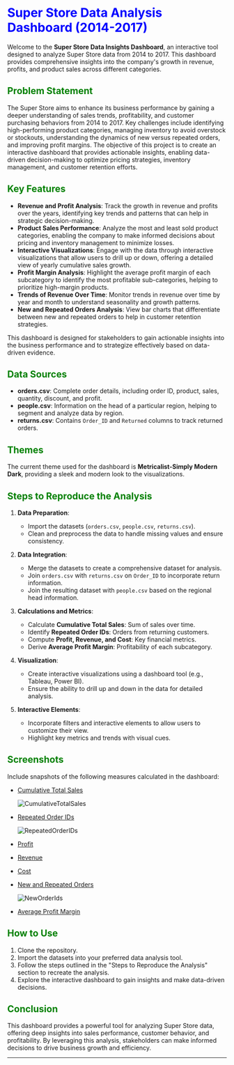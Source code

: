 # <span style="color:blue">Super Store Data Analysis Dashboard (2014-2017)</span>

Welcome to the **Super Store Data Insights Dashboard**, an interactive tool designed to analyze Super Store data from 2014 to 2017. This dashboard provides comprehensive insights into the company's growth in revenue, profits, and product sales across different categories.

## <span style="color:green">Problem Statement</span>

The Super Store aims to enhance its business performance by gaining a deeper understanding of sales trends, profitability, and customer purchasing behaviors from 2014 to 2017. Key challenges include identifying high-performing product categories, managing inventory to avoid overstock or stockouts, understanding the dynamics of new versus repeated orders, and improving profit margins. The objective of this project is to create an interactive dashboard that provides actionable insights, enabling data-driven decision-making to optimize pricing strategies, inventory management, and customer retention efforts.

## <span style="color:green">Key Features</span>

- **Revenue and Profit Analysis**: Track the growth in revenue and profits over the years, identifying key trends and patterns that can help in strategic decision-making.
- **Product Sales Performance**: Analyze the most and least sold product categories, enabling the company to make informed decisions about pricing and inventory management to minimize losses.
- **Interactive Visualizations**: Engage with the data through interactive visualizations that allow users to drill up or down, offering a detailed view of yearly cumulative sales growth.
- **Profit Margin Analysis**: Highlight the average profit margin of each subcategory to identify the most profitable sub-categories, helping to prioritize high-margin products.
- **Trends of Revenue Over Time**: Monitor trends in revenue over time by year and month to understand seasonality and growth patterns.
- **New and Repeated Orders Analysis**: View bar charts that differentiate between new and repeated orders to help in customer retention strategies.

This dashboard is designed for stakeholders to gain actionable insights into the business performance and to strategize effectively based on data-driven evidence.

## <span style="color:green">Data Sources</span>

- **orders.csv**: Complete order details, including order ID, product, sales, quantity, discount, and profit.
- **people.csv**: Information on the head of a particular region, helping to segment and analyze data by region.
- **returns.csv**: Contains `Order_ID` and `Returned` columns to track returned orders.

## <span style="color:green">Themes</span>

The current theme used for the dashboard is **Metricalist-Simply Modern Dark**, providing a sleek and modern look to the visualizations.

## <span style="color:green">Steps to Reproduce the Analysis</span>

1. **Data Preparation**:
    - Import the datasets (`orders.csv`, `people.csv`, `returns.csv`).
    - Clean and preprocess the data to handle missing values and ensure consistency.

2. **Data Integration**:
    - Merge the datasets to create a comprehensive dataset for analysis.
    - Join `orders.csv` with `returns.csv` on `Order_ID` to incorporate return information.
    - Join the resulting dataset with `people.csv` based on the regional head information.

3. **Calculations and Metrics**:
    - Calculate **Cumulative Total Sales**: Sum of sales over time.
    - Identify **Repeated Order IDs**: Orders from returning customers.
    - Compute **Profit, Revenue, and Cost**: Key financial metrics.
    - Derive **Average Profit Margin**: Profitability of each subcategory.

4. **Visualization**:
    - Create interactive visualizations using a dashboard tool (e.g., Tableau, Power BI).
    - Ensure the ability to drill up and down in the data for detailed analysis.

5. **Interactive Elements**:
    - Incorporate filters and interactive elements to allow users to customize their view.
    - Highlight key metrics and trends with visual cues.

## <span style="color:green">Screenshots</span>

Include snapshots of the following measures calculated in the dashboard:

- [Cumulative Total Sales](#)

  ![CumulativeTotalSales](https://github.com/ShaliniDevulapally/SuperStoreAnalysis-/assets/105088900/aee6502e-187e-4998-9f2a-67abb2e5f374)    
- [Repeated Order IDs](#)
  
  ![RepeatedOrderIDs](https://github.com/ShaliniDevulapally/SuperStoreAnalysis-/assets/105088900/d068717b-8bb5-4bdb-8727-c6d9f2343b08)
- [Profit](#)
- [Revenue](#)
- [Cost](#)
- [New and Repeated Orders](#)

  ![NewOrderIds](https://github.com/ShaliniDevulapally/SuperStoreAnalysis-/assets/105088900/1531b66c-e2c0-4c17-b8e6-4e38ba542c85)

  
- [Average Profit Margin](#)



## <span style="color:green">How to Use</span>

1. Clone the repository.
2. Import the datasets into your preferred data analysis tool.
3. Follow the steps outlined in the "Steps to Reproduce the Analysis" section to recreate the analysis.
4. Explore the interactive dashboard to gain insights and make data-driven decisions.

## <span style="color:green">Conclusion</span>

This dashboard provides a powerful tool for analyzing Super Store data, offering deep insights into sales performance, customer behavior, and profitability. By leveraging this analysis, stakeholders can make informed decisions to drive business growth and efficiency.

---

